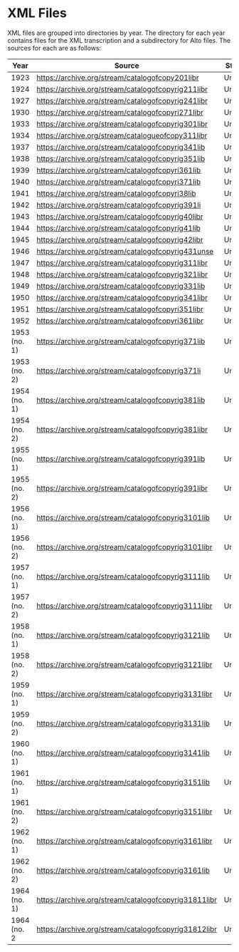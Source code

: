 
# XML Files

XML files are grouped into directories by year. The directory for each
year contains files for the XML transcription and a subdirectory for
Alto files. The sources for each are as follows:

| Year         | Source                                              | Status  |
|--------------|---------------------------------------------------- |---------|
| 1923         | https://archive.org/stream/catalogofcopy201libr     | Uncorr. |
| 1924         | https://archive.org/stream/catalogofcopyrig211libr  | Uncorr. |
| 1927         | https://archive.org/stream/catalogofcopyrig241libr  | Uncorr. |
| 1930         | https://archive.org/stream/catalogofcopyri271libr   | Uncorr. |
| 1933         | https://archive.org/stream/catalogofcopyrig301libr  | Uncorr. |
| 1934         | https://archive.org/stream/catalogueofcopy311libr   | Uncorr. |
| 1937         | https://archive.org/stream/catalogofcopyrig341lib   | Uncorr. |
| 1938         | https://archive.org/stream/catalogofcopyrig351lib   | Uncorr. |
| 1939         | https://archive.org/stream/catalogofcopyri361lib    | Uncorr. |
| 1940         | https://archive.org/stream/catalogofcopyri371lib    | Uncorr. |
| 1941         | https://archive.org/stream/catalogofcopyri38lib     | Uncorr. |
| 1942         | https://archive.org/stream/catalogofcopyrig391li    | Uncorr. |
| 1943         | https://archive.org/stream/catalogofcopyrig40libr   | Uncorr. |
| 1944         | https://archive.org/stream/catalogofcopyrig41lib    | Uncorr. |
| 1945         | https://archive.org/stream/catalogofcopyrig42libr   | Uncorr. |
| 1946         | https://archive.org/stream/catalogofcopyrig431unse  | Uncorr. |
| 1947         | https://archive.org/stream/catalogofcopyrig311libr  | Uncorr. |
| 1948         | https://archive.org/stream/catalogofcopyrig321libr  | Uncorr. |
| 1949         | https://archive.org/stream/catalogofcopyrig331lib   | Uncorr. |
| 1950         | https://archive.org/stream/catalogofcopyrig341libr  | Uncorr. |
| 1951         | https://archive.org/stream/catalogofcopyri351libr   | Uncorr. |
| 1952         | https://archive.org/stream/catalogofcopyri361libr   | Uncorr. |
| 1953 (no. 1) | https://archive.org/stream/catalogofcopyrig371lib   | Uncorr. |
| 1953 (no. 2) | https://archive.org/stream/catalogofcopyrig371li    | Uncorr. |
| 1954 (no. 1) | https://archive.org/stream/catalogofcopyrig381lib   | Uncorr. |
| 1954 (no. 2) | https://archive.org/stream/catalogofcopyrig381libr  | Uncorr. |
| 1955 (no. 1) | https://archive.org/stream/catalogofcopyrig391lib   | Uncorr. |
| 1955 (no. 2) | https://archive.org/stream/catalogofcopyrig391libr  | Uncorr. |
| 1956 (no. 1) | https://archive.org/stream/catalogofcopyrig3101lib  | Uncorr. |
| 1956 (no. 2) | https://archive.org/stream/catalogofcopyrig3101libr | Uncorr. |
| 1957 (no. 1) | https://archive.org/stream/catalogofcopyrig3111lib  | Uncorr. |
| 1957 (no. 2) | https://archive.org/stream/catalogofcopyrig3111libr | Uncorr. |
| 1958 (no. 1) | https://archive.org/stream/catalogofcopyrig3121lib  | Uncorr. |
| 1958 (no. 2) | https://archive.org/stream/catalogofcopyrig3121libr | Uncorr. |
| 1959 (no. 1) | https://archive.org/stream/catalogofcopyrig3131libr | Uncorr. |
| 1959 (no. 2) | https://archive.org/stream/catalogofcopyrig3131lib  | Uncorr. |
| 1960 (no. 1) | https://archive.org/stream/catalogofcopyrig3141lib  | Uncorr. |
| 1961 (no. 1) | https://archive.org/stream/catalogofcopyrig3151lib  | Uncorr. |
| 1961 (no. 2) | https://archive.org/stream/catalogofcopyrig3151libr | Uncorr. |
| 1962 (no. 1) | https://archive.org/stream/catalogofcopyrig3161libr | Uncorr. |
| 1962 (no. 2) | https://archive.org/stream/catalogofcopyrig3161lib  | Uncorr. |
| 1964 (no. 1) | https://archive.org/stream/catalogofcopyrig31811libr | Uncorr. |
| 1964 (no. 2 | https://archive.org/stream/catalogofcopyrig31812libr | Uncorr. |


